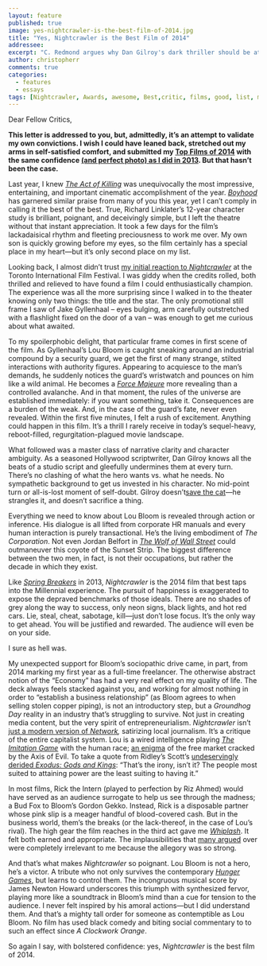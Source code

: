 ```yaml
---
layout: feature
published: true
image: yes-nightcrawler-is-the-best-film-of-2014.jpg
title: "Yes, Nightcrawler is the Best Film of 2014"
addressee: 
excerpt: "C. Redmond argues why Dan Gilroy's dark thriller should be atop everyone's list."
author: christopherr
comments: true
categories:
  - features
  - essays
tags: [Nightcrawler, Awards, awesome, Best,critic, films, good, list, movies, Top films 2014, worst, year end]
---
```

Dear Fellow Critics,

**This letter is addressed to you, but, admittedly, it’s an attempt to validate my own convictions. I wish I could have leaned back, stretched out my arms in self-satisfied comfort, and submitted my [Top Films of 2014](http://www.dearcastandcrew.com/content/2014/12/31/c-redmonds-top-films-of-2014.html) with the same confidence [(and perfect photo) as I did in 2013](http://www.dearcastandcrew.com/content/2014/1/1/c-redmonds-top-films-of-2013.html). But that hasn’t been the case.**

Last year, I knew [_The Act of Killing_](http://www.dearcastandcrew.com/content/2013/9/13/the-act-of-killing.html) was unequivocally the most impressive, entertaining, and important cinematic accomplishment of the year. [_Boyhood_](http://www.dearcastandcrew.com/content/2014/8/5/boyhood.html) has garnered similar praise from many of you this year, yet I can’t comply in calling it the best of the best. True, Richard Linklater’s 12-year character study is brilliant, poignant, and deceivingly simple, but I left the theatre without that instant appreciation. It took a few days for the film’s lackadaisical rhythm and fleeting preciousness to work me over. My own son is quickly growing before my eyes, so the film certainly has a special place in my heart—but it’s only second place on my list. 

Looking back, I almost didn’t trust [my initial reaction to _Nightcrawler_](http://www.dearcastandcrew.com/content/2014/9/9/tiff-postcard-4-nightcrawler.html) at the Toronto International Film Festival. I was giddy when the credits rolled, both thrilled and relieved to have found a film I could enthusiastically champion. The experience was all the more surprising since I walked in to the theater knowing only two things: the title and the star. The only promotional still frame I saw of Jake Gyllenhaal – eyes bulging, arm carefully outstretched with a flashlight fixed on the door of a van – was enough to get me curious about what awaited. 

To my spoilerphobic delight, that particular frame comes in first scene of the film. As Gyllenhaal’s Lou Bloom is caught sneaking around an industrial compound by a security guard, we get the first of many strange, stilted interactions with authority figures. Appearing to acquiesce to the man’s demands, he suddenly notices the guard’s wristwatch and pounces on him like a wild animal. He becomes a [_Force Majeure_](http://www.dearcastandcrew.com/content/2014/9/5/tiff-postcard-1-force-majeure.html) more revealing than a controlled avalanche. And in that moment, the rules of the universe are established immediately: if you want something, take it. Consequences are a burden of the weak. And, in the case of the guard’s fate, never even revealed. Within the first five minutes, I felt a rush of excitement. Anything could happen in this film. It’s a thrill I rarely receive in today’s sequel-heavy, reboot-filled, regurgitation-plagued movie landscape. 

What followed was a master class of narrative clarity and character ambiguity. As a seasoned Hollywood scriptwriter, Dan Gilroy knows all the beats of a studio script and gleefully undermines them at every turn. There’s no clashing of what the hero wants vs. what he needs. No sympathetic background to get us invested in his character. No mid-point turn or all-is-lost moment of self-doubt. Gilroy doesn’t[save the cat](http://www.savethecat.com/)—he strangles it, and doesn’t sacrifice a thing. 

Everything we need to know about Lou Bloom is revealed through action or inference. His dialogue is all lifted from corporate HR manuals and every human interaction is purely transactional. He’s the living embodiment of _The Corporation_. Not even Jordan Belfort in [_The Wolf of Wall Street_](http://www.dearcastandcrew.com/content/2014/1/7/wolf-of-wall-street.html) could outmaneuver this coyote of the Sunset Strip. The biggest difference between the two men, in fact, is not their occupations, but rather the decade in which they exist. 

Like [_Spring Breakers_](http://www.dearcastandcrew.com/content/2013/3/28/spring-breakers.html) in 2013, _Nightcrawler_ is the 2014 film that best taps into the Millennial experience. The pursuit of happiness is exaggerated to expose the depraved benchmarks of those ideals. There are no shades of grey along the way to success, only neon signs, black lights, and hot red cars. Lie, steal, cheat, sabotage, kill—just don’t lose focus. It’s the only way to get ahead. You will be justified and rewarded. The audience will even be on your side.

I sure as hell was. 

My unexpected support for Bloom’s sociopathic drive came, in part, from 2014 marking my first year as a full-time freelancer. The otherwise abstract notion of the “Economy” has had a very real effect on my quality of life. The deck always feels stacked against you, and working for almost nothing in order to “establish a business relationship” (as Bloom agrees to when selling stolen copper piping), is not an introductory step, but a _Groundhog Day_ reality in an industry that’s struggling to survive. Not just in creating media content, but the very spirit of entrepreneurialism. _Nightcrawler_ isn’t [just a modern version of _Network_](https://thedissolve.com/reviews/1181-nightcrawler/)_,_ satirizing local journalism. It’s a critique of the entire capitalist system. Lou is a wired intelligence playing [_The Imitation Game_](http://www.dearcastandcrew.com/content/2014/9/11/tiff-postcard-2-the-imitation-game.html) with the human race; [an enigma](http://www.dearcastandcrew.com/content/2014/12/30/the-imitation-game.html) of the free market cracked by the Axis of Evil. To take a quote from Ridley’s Scott’s [undeservingly derided _Exodus: Gods and Kings_](http://www.dearcastandcrew.com/content/2014/12/12/exodus-gods-and-kings.html): “That’s the irony, isn’t it? The people most suited to attaining power are the least suiting to having it.” 

In most films, Rick the Intern (played to perfection by Riz Ahmed) would have served as an audience surrogate to help us see through the madness; a Bud Fox to Bloom’s Gordon Gekko. Instead, Rick is a disposable partner whose pink slip is a meager handful of blood-covered cash. But in the business world, them’s the breaks (or the lack-thereof, in the case of Lou’s rival). The high gear the film reaches in the third act gave me [_Whiplash_](http://www.dearcastandcrew.com/content/2014/9/4/tiff-postcard-2-whiplash.html). It felt both earned and appropriate. The implausibilities that [many argued](http://blogs.indiewire.com/criticwire/nightcrawler-reviews-taxi-driver-meets-network-20140906) over were completely irrelevant to me because the allegory was so strong.

And that’s what makes _Nightcrawler_ so poignant. Lou Bloom is not a hero, he’s a victor. A tribute who not only survives the contemporary [_Hunger Games_](http://www.dearcastandcrew.com/content/2012/3/24/the-hunger-games.html), but learns to control them. The incongruous musical score by James Newton Howard underscores this triumph with synthesized fervor, playing more like a soundtrack in Bloom’s mind than a cue for tension to the audience. I never felt inspired by his amoral actions—but I did understand them. And that’s a mighty tall order for someone as contemptible as Lou Bloom. No film has used black comedy and biting social commentary to to such an effect since _A Clockwork Orange_. 

So again I say, with bolstered confidence: yes, _Nightcrawler_ is the best film of 2014.